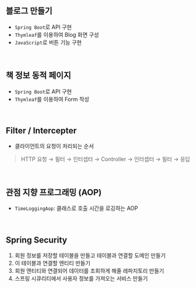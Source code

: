 ## 블로그 만들기

- `Spring Boot`로 API 구현
- `Thymleaf`를 이용하여 Blog 화면 구성
- `JavaScript`로 버튼 기능 구현

<br>

## 책 정보 동적 페이지

- `Spring Boot`로 API 구현
- `Thymleaf`를 이용하여 Form 작성

<br>

## Filter / Intercepter

- 클라이언트의 요청이 처리되는 순서

> HTTP 요청 → 필터 → 인터셉터 → Controller → 인터셉터 → 필터 → 응답

<br>

## 관점 지향 프로그래밍 (AOP)

- `TimeLoggingAop`: 클래스로 호출 시간을 로깅하는 AOP

<br>

## Spring Security

1. 회원 정보를 저장할 테이블을 만들고 테이블과 연결할 도메인 만들기
2. 이 테이블과 연결할 엔티티 만들기
3. 회원 엔티티와 연결되어 데이터를 조회하게 해줄 레파지토리 만들기
4. 스프링 시큐리티에서 사용자 정보를 가져오는 서비스 만들기


